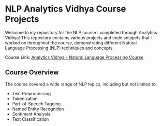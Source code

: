 # NLP Analytics Vidhya Course Projects

Welcome to my repository for the NLP course I completed through Analytics Vidhya! This repository contains various projects and code snippets that I worked on throughout the course, demonstrating different Natural Language Processing (NLP) techniques and concepts.

Course Link: 
[Analytics Vidhya - Natural Language Processing Course](https://courses.analyticsvidhya.com/courses/take/Intro-to-NLP/lessons/6734589-about-the-course)


## Course Overview

The course covered a wide range of NLP topics, including but not limited to:
- Text Preprocessing
- Tokenization
- Part-of-Speech Tagging
- Named Entity Recognition
- Sentiment Analysis
- Text Classification
